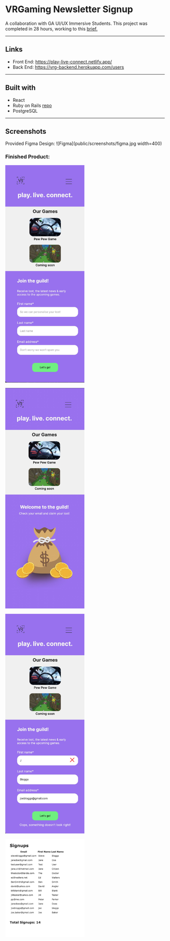 # VRGaming Newsletter Signup

A collaboration with GA UI/UX Immersive Students. This project was completed in 28 hours, working to this [brief.](https://docs.google.com/document/d/1IsF09FzYTUUK_uygoiZt9Jp0YqTsod8bEWKdvavTJdk/edit?usp=sharing) 

---------------------------------------------------------------

## Links
* Front End: https://play-live-connect.netlify.app/
* Back End: https://vrg-backend.herokuapp.com/users

---------------------------------------------------------------

## Built with

* React
* Ruby on Rails [repo](https://github.com/edwalters99/vrgame-server)
* PostgreSQL


---------------------------------------------------------------
## Screenshots
Provided Figma Design:
![Figma](public/screenshots/figma.jpg width=400)

<h3>Finished Product: </h3>
<span><img src="public/screenshots/signup.jpg" width="250" alt="Signup" />
</span>

<span><img src="public/screenshots/success.jpg" width="250" alt="Success" />
</span>

<span><img src="public/screenshots/error.jpg" width="250" alt="Error" />
</span>

<span><img src="public/screenshots/dash.jpg" width="250" alt="Dashboard" />
</span>
